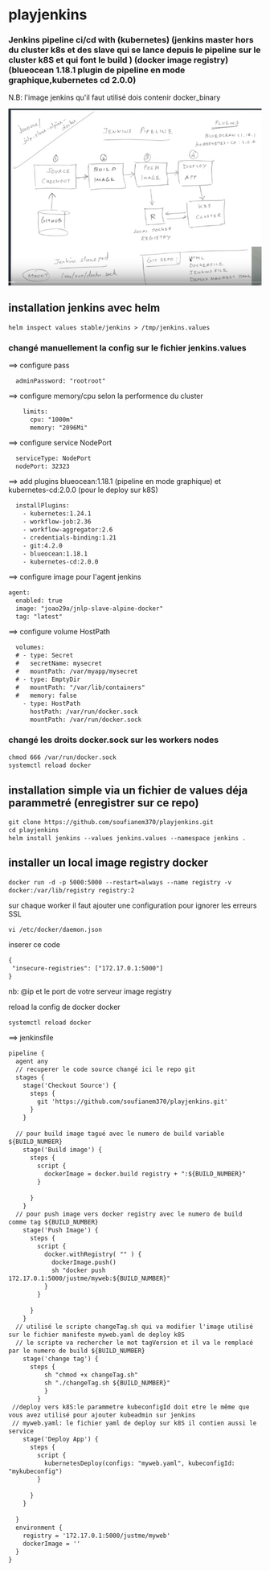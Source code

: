 # playjenkins

### Jenkins pipeline ci/cd with (kubernetes) (jenkins master hors du cluster k8s et des slave qui se lance depuis le pipeline sur le cluster k8S et qui font le build ) (docker image registry) (blueocean 1.18.1 plugin de pipeline en mode graphique,kubernetes cd 2.0.0)
N.B: l'image jenkins qu'il faut utilisé dois contenir docker_binary

![shema pipeline ci/cd avec jenkins et kubernetes](ci_cd_jenkins.png)
## installation jenkins avec helm
```
helm inspect values stable/jenkins > /tmp/jenkins.values
```
### changé manuellement la config sur le fichier jenkins.values
==> configure pass
```
  adminPassword: "rootroot"
  ```
==> configure memory/cpu selon la performence du cluster

```
    limits:
      cpu: "1000m"
      memory: "2096Mi"
```
==> configure service NodePort
```
  serviceType: NodePort
  nodePort: 32323
```
==> add plugins blueocean:1.18.1 (pipeline en mode graphique) et kubernetes-cd:2.0.0 (pour le deploy sur k8S)
```
  installPlugins:
    - kubernetes:1.24.1
    - workflow-job:2.36
    - workflow-aggregator:2.6
    - credentials-binding:1.21
    - git:4.2.0
    - blueocean:1.18.1
    - kubernetes-cd:2.0.0
 ```
==> configure image pour l'agent jenkins
```
agent:
  enabled: true
  image: "joao29a/jnlp-slave-alpine-docker"
  tag: "latest"
```
==> configure volume HostPath
```
  volumes:
  # - type: Secret
  #   secretName: mysecret
  #   mountPath: /var/myapp/mysecret
  # - type: EmptyDir
  #   mountPath: "/var/lib/containers"
  #   memory: false
    - type: HostPath
      hostPath: /var/run/docker.sock
      mountPath: /var/run/docker.sock
```
### changé les droits docker.sock sur les workers nodes 
```
chmod 666 /var/run/docker.sock
systemctl reload docker
```
## installation simple via un fichier de values déja parammetré (enregistrer sur ce repo)

```
git clone https://github.com/soufianem370/playjenkins.git
cd playjenkins
helm install jenkins --values jenkins.values --namespace jenkins .
```
## installer un local image registry docker

```
docker run -d -p 5000:5000 --restart=always --name registry -v docker:/var/lib/registry registry:2
```
sur chaque worker il faut ajouter une configuration pour ignorer les erreurs SSL
```
vi /etc/docker/daemon.json
```
inserer ce code

```
{
 "insecure-registries": ["172.17.0.1:5000"]
}
```
nb: @ip et le port de votre serveur image registry

reload la config de docker docker

```
systemctl reload docker
```

==> jenkinsfile
```
pipeline {
  agent any
  // recuperer le code source changé ici le repo git
  stages {
    stage('Checkout Source') {
      steps {
        git 'https://github.com/soufianem370/playjenkins.git'
      }
    }
    
  // pour build image tagué avec le numero de build variable ${BUILD_NUMBER}
    stage('Build image') {
      steps {
        script {
          dockerImage = docker.build registry + ":${BUILD_NUMBER}"
        }

      }
    }
  // pour push image vers docker registry avec le numero de build comme tag ${BUILD_NUMBER}
    stage('Push Image') {
      steps {
        script {
          docker.withRegistry( "" ) {
            dockerImage.push()
            sh "docker push 172.17.0.1:5000/justme/myweb:${BUILD_NUMBER}"
          }
        }

      }
    }
  // utilisé le scripte changeTag.sh qui va modifier l'image utilisé sur le fichier manifeste myweb.yaml de deploy k8S
  // le scripte va rechercher le mot tagVersion et il va le remplacé par le numero de build ${BUILD_NUMBER}
    stage('change tag') {
      steps {
          sh "chmod +x changeTag.sh"
          sh "./changeTag.sh ${BUILD_NUMBER}"
          }
        }
 //deploy vers k8S:le parammetre kubeconfigId doit etre le même que vous avez utilisé pour ajouter kubeadmin sur jenkins
 // myweb.yaml: le fichier yaml de deploy sur k8S il contien aussi le service
    stage('Deploy App') {
      steps {
        script {
          kubernetesDeploy(configs: "myweb.yaml", kubeconfigId: "mykubeconfig")
        }

      }
    }

  }
  environment {
    registry = '172.17.0.1:5000/justme/myweb'
    dockerImage = ''
  }
}
```

